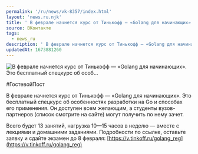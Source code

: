 ```yaml
---
permalink: '/ru/news/vk-8357/index.html'
layout: 'news.ru.njk'
title: ' В феврале начнется курс от Тинькофф — «Golang для начинающих». Это бесплатный спецкурс об особ…'
source: ВКонтакте
tags:
  - news_ru
description: ' В феврале начнется курс от Тинькофф — «Golang для начинающих». Это бесплатный спецкурс об особ…'
updatedAt: 1673881260
---
```

![ В феврале начнется курс от Тинькофф — «Golang для начинающих». Это бесплатный спецкурс об особ…](https://sun9-76.userapi.com/impg/QwqsFqoGuNLVt_pIWugXsLACO_pgcEihWQt5cQ/vH_WY_bRxrA.jpg?size=864x1080&quality=96&sign=6670c2017e301cb7a390a2afad896ca5&c_uniq_tag=6LzfVfyBw6xsv6znBkFRrfRZQCssLdxgKRYR9GfsX48&type=album)

#ГостевойПост

В феврале начнется курс от Тинькофф — «Golang для начинающих». Это бесплатный спецкурс об особенностях разработки на Go и способах его применения. Он доступен всем желающим, а студенты вузов-партнеров (список смотрите на сайте) могут получить по нему зачет.

Всего будет 13 занятий, нагрузка 10—15 часов в неделю — вместе с лекциями и домашними заданиями. Подробности по ссылке, оставьте заявку и сдайте экзамен до 8 февраля: [https://v.tinkoff.ru/golang_reg](https://v.tinkoff.ru/golang_reg)
